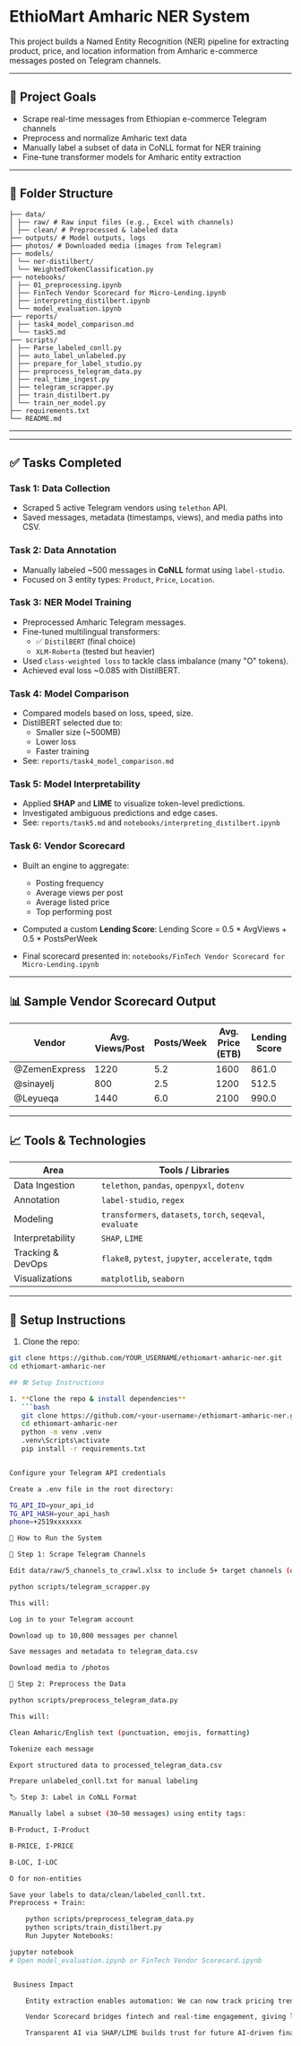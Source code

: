 
# EthioMart Amharic NER System

This project builds a Named Entity Recognition (NER) pipeline for extracting product, price, and location information from Amharic e-commerce messages posted on Telegram channels.

---

## 📌 Project Goals

- Scrape real-time messages from Ethiopian e-commerce Telegram channels
- Preprocess and normalize Amharic text data
- Manually label a subset of data in CoNLL format for NER training
- Fine-tune transformer models for Amharic entity extraction

---

## 📁 Folder Structure

    ├── data/
    │ ├── raw/ # Raw input files (e.g., Excel with channels)
    │ ├── clean/ # Preprocessed & labeled data
    ├── outputs/ # Model outputs, logs
    ├── photos/ # Downloaded media (images from Telegram)
    ├── models/
    │ └── ner-distilbert/
    │ └── WeightedTokenClassification.py
    ├── notebooks/
    │ ├── 01_preprocessing.ipynb
    │ ├── FinTech Vendor Scorecard for Micro-Lending.ipynb
    │ ├── interpreting_distilbert.ipynb
    │ └── model_evaluation.ipynb
    ├── reports/
    │ ├── task4_model_comparison.md
    │ └── task5.md
    ├── scripts/
    │ ├── Parse_labeled_conll.py
    │ ├── auto_label_unlabeled.py
    │ ├── prepare_for_label_studio.py
    │ ├── preprocess_telegram_data.py
    │ ├── real_time_ingest.py
    │ ├── telegram_scrapper.py
    │ ├── train_distilbert.py
    │ └── train_ner_model.py
    ├── requirements.txt
    └── README.md

---

---

## ✅ Tasks Completed

### **Task 1: Data Collection**
- Scraped 5 active Telegram vendors using `telethon` API.
- Saved messages, metadata (timestamps, views), and media paths into CSV.

### **Task 2: Data Annotation**
- Manually labeled ~500 messages in **CoNLL** format using `label-studio`.
- Focused on 3 entity types: `Product`, `Price`, `Location`.

### **Task 3: NER Model Training**
- Preprocessed Amharic Telegram messages.
- Fine-tuned multilingual transformers:
  - ✅ `DistilBERT` (final choice)
  - `XLM-Roberta` (tested but heavier)
- Used `class-weighted loss` to tackle class imbalance (many "O" tokens).
- Achieved eval loss ~0.085 with DistilBERT.

### **Task 4: Model Comparison**
- Compared models based on loss, speed, size.
- DistilBERT selected due to:
  - Smaller size (~500MB)
  - Lower loss
  - Faster training
- See: `reports/task4_model_comparison.md`

### **Task 5: Model Interpretability**
- Applied **SHAP** and **LIME** to visualize token-level predictions.
- Investigated ambiguous predictions and edge cases.
- See: `reports/task5.md` and `notebooks/interpreting_distilbert.ipynb`

### **Task 6: Vendor Scorecard**
- Built an engine to aggregate:
  - Posting frequency
  - Average views per post
  - Average listed price
  - Top performing post
- Computed a custom **Lending Score**:
Lending Score = 0.5 * AvgViews + 0.5 * PostsPerWeek

- Final scorecard presented in: `notebooks/FinTech Vendor Scorecard for Micro-Lending.ipynb`

---

## 📊 Sample Vendor Scorecard Output

| Vendor            | Avg. Views/Post | Posts/Week | Avg. Price (ETB) | Lending Score |
|------------------|------------------|------------|------------------|----------------|
| @ZemenExpress    | 1220             | 5.2        | 1600             | 861.0          |
| @sinayelj        | 800              | 2.5        | 1200             | 512.5          |
| @Leyueqa         | 1440             | 6.0        | 2100             | 990.0          |

---

## 📈 Tools & Technologies

| Area                    | Tools / Libraries                                                                 |
|-------------------------|------------------------------------------------------------------------------------|
| Data Ingestion          | `telethon`, `pandas`, `openpyxl`, `dotenv`                                        |
| Annotation              | `label-studio`, `regex`                                                           |
| Modeling                | `transformers`, `datasets`, `torch`, `seqeval`, `evaluate`                        |
| Interpretability        | `SHAP`, `LIME`                                                                    |
| Tracking & DevOps       | `flake8`, `pytest`, `jupyter`, `accelerate`, `tqdm`                               |
| Visualizations          | `matplotlib`, `seaborn`                                                           |

---

## 🔧 Setup Instructions

1. Clone the repo:
```bash
git clone https://github.com/YOUR_USERNAME/ethiomart-amharic-ner.git
cd ethiomart-amharic-ner

## 🛠️ Setup Instructions

1. **Clone the repo & install dependencies**
   ```bash
   git clone https://github.com/<your-username>/ethiomart-amharic-ner.git
   cd ethiomart-amharic-ner
   python -m venv .venv
   .venv\Scripts\activate
   pip install -r requirements.txt


Configure your Telegram API credentials

Create a .env file in the root directory:

TG_API_ID=your_api_id
TG_API_HASH=your_api_hash
phone=+2519xxxxxxx

🚀 How to Run the System

🧲 Step 1: Scrape Telegram Channels

Edit data/raw/5_channels_to_crawl.xlsx to include 5+ target channels (one per line). Then run:

python scripts/telegram_scrapper.py

This will:

Log in to your Telegram account

Download up to 10,000 messages per channel

Save messages and metadata to telegram_data.csv

Download media to /photos

🧹 Step 2: Preprocess the Data

python scripts/preprocess_telegram_data.py

This will:

Clean Amharic/English text (punctuation, emojis, formatting)

Tokenize each message

Export structured data to processed_telegram_data.csv

Prepare unlabeled_conll.txt for manual labeling

🏷️ Step 3: Label in CoNLL Format

Manually label a subset (30–50 messages) using entity tags:

B-Product, I-Product

B-PRICE, I-PRICE

B-LOC, I-LOC

O for non-entities

Save your labels to data/clean/labeled_conll.txt.
Preprocess + Train:

    python scripts/preprocess_telegram_data.py
    python scripts/train_distilbert.py
    Run Jupyter Notebooks:

jupyter notebook
# Open model_evaluation.ipynb or FinTech Vendor Scorecard.ipynb


 Business Impact

    Entity extraction enables automation: We can now track pricing trends and vendor activity at scale.

    Vendor Scorecard bridges fintech and real-time engagement, giving lenders evidence for offering loans.

    Transparent AI via SHAP/LIME builds trust for future AI-driven financial decisions in Ethiopia.
